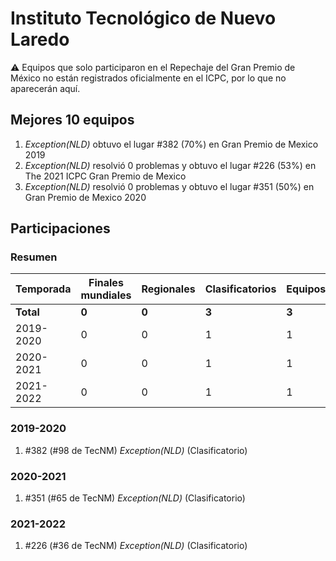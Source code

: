 # Instituto Tecnológico de Nuevo Laredo

:warning: Equipos que solo participaron en el Repechaje del Gran Premio de México no están registrados oficialmente en el ICPC, por lo que no aparecerán aquí.

## Mejores 10 equipos

1. _Exception(NLD)_ obtuvo el lugar #382 (70%) en Gran Premio de Mexico 2019
1. _Exception(NLD)_ resolvió 0 problemas y obtuvo el lugar #226 (53%) en The 2021 ICPC Gran Premio de Mexico
1. _Exception(NLD)_ resolvió 0 problemas y obtuvo el lugar #351 (50%) en Gran Premio de Mexico 2020

## Participaciones

### Resumen

| Temporada | Finales mundiales | Regionales | Clasificatorios | Equipos |
| --- | --- | --- | --- | --- |
| **Total** | **0** | **0** | **3** | **3** |
| 2019-2020 | 0 | 0 | 1 | 1 |
| 2020-2021 | 0 | 0 | 1 | 1 |
| 2021-2022 | 0 | 0 | 1 | 1 |

### 2019-2020

1. #382 (#98 de TecNM) _Exception(NLD)_ (Clasificatorio)

### 2020-2021

1. #351 (#65 de TecNM) _Exception(NLD)_ (Clasificatorio)

### 2021-2022

1. #226 (#36 de TecNM) _Exception(NLD)_ (Clasificatorio)



